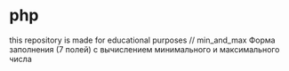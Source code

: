 # php
this repository is made for educational purposes 
// min_and_max Форма заполнения (7 полей) с вычислением минимального и максимального числа
